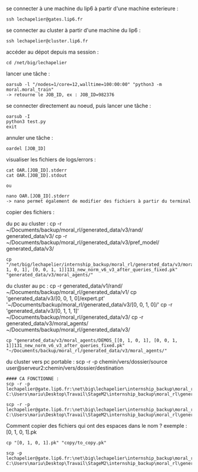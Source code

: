 se connecter à une machine du lip6 à partir d'une machine exterieure :

	ssh lechapelier@gates.lip6.fr

se connecter au cluster à partir d'une machine du lip6 :

	ssh lechapelier@cluster.lip6.fr


accéder au dépot depuis ma session :

	cd /net/big/lechapelier


lancer une tâche :
	
	oarsub -l "/nodes=1/core=12,walltime=100:00:00" "python3 -m moral.moral_train"
	-> retourne le JOB_ID, ex : JOB_ID=982376


se connecter directement au noeud, puis lancer une tâche :
	
	oarsub -I
	python3 test.py
	exit


annuler une tâche :
	
	oardel [JOB_ID]


visualiser les fichiers de logs/errors :

	cat OAR.[JOB_ID].stderr
	cat OAR.[JOB_ID].stdout

	ou 

	nano OAR.[JOB_ID].stderr
	-> nano permet également de modifier des fichiers à partir du terminal

copier des fichiers :

du pc au cluster :
	cp -r ~/Documents/backup/moral_rl/generated_data/v3/rand/ generated_data/v3/
	cp -r ~/Documents/backup/moral_rl/generated_data/v3/pref_model/ generated_data/v3/

	cp "/net/big/lechapelier/internship_backup/moral_rl/generated_data/v3/moral_agents/DEMOS_[[0, 1, 0, 1], [0, 0, 1, 1]]131_new_norm_v6_v3_after_queries_fixed.pk" "generated_data/v3/moral_agents/" 

du cluster au pc :
	cp -r generated_data/v1/rand/ ~/Documents/backup/moral_rl/generated_data/v1/
	cp 'generated_data/v3/[0, 0, 1, 0]/expert.pt' '~/Documents/backup/moral_rl/generated_data/v3/[0, 0, 1, 0]/'
	cp -r 'generated_data/v3/[0, 1, 1, 1]' ~/Documents/backup/moral_rl/generated_data/v3/
	cp -r generated_data/v3/moral_agents/ ~/Documents/backup/moral_rl/generated_data/v3/

	cp "generated_data/v3/moral_agents/DEMOS_[[0, 1, 0, 1], [0, 0, 1, 1]]131_new_norm_v6_v3_after_queries_fixed.pk" "~/Documents/backup/moral_rl/generated_data/v3/moral_agents/"



du cluster vers pc portable :
	scp -r -p chemin/vers/dossier/source user@serveur2:chemin/vers/dossier/destination

	#### CA FONCTIONNE :
	scp -r -p lechapelier@gate.lip6.fr:\net\big\lechapelier\internship_backup\moral_rl\generated_data\v3\rand C:\Users\mariu\Desktop\Travail\StageM2\internship_backup\moral_rl\generated_data\v3

	scp -r -p lechapelier@gate.lip6.fr:\net\big\lechapelier\internship_backup\moral_rl\generated_data\v3\demo_batch C:\Users\mariu\Desktop\Travail\StageM2\internship_backup\moral_rl\generated_data\v3


Comment copier des fichiers qui ont des espaces dans le nom ?
	exemple : [0, 1, 0, 1].pk

	cp "[0, 1, 0, 1].pk" "copy/to_copy.pk"

	scp -p lechapelier@gate.lip6.fr:\net\big\lechapelier\internship_backup\moral_rl\generated_data\v3\copy\to_copy.pk C:\Users\mariu\Desktop\Travail\StageM2\internship_backup\moral_rl\generated_data\v3\moral_agents\to_copy.pk